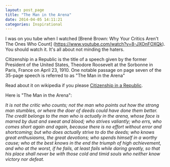 ```yaml
---
layout: post_page
title: "The Man in the Arena"
date: 2014-04-05 14:11:21
categories: Inspirational
---
```


I was on you tube when I watched [Brené Brown: Why Your Critics Aren't The Ones Who Count] (https://www.youtube.com/watch?v=8-JXOnFOXQk). You should watch it.
It's all about not minding the haters.

Citizenship in a Republic is the title of a speech given by the former President of the United States, Theodore Roosevelt at the Sorbonne in Paris, France on April 23, 1910.
One notable passage on page seven of the 35-page speech is referred to as "The Man in the Arena"

Read about it on wikipedia if you please [Citizenship in a Republic]. 

Here is "The Man in the Arena":

*It is not the critic who counts; not the man who points out how the strong man stumbles, or where the doer of deeds could have done them better. The credit belongs to the man who is actually in the arena, whose face is marred by dust and sweat and blood; who strives valiantly; who errs, who comes short again and again, because there is no effort without error and shortcoming; but who does actually strive to do the deeds; who knows great enthusiasms, the great devotions; who spends himself in a worthy cause; who at the best knows in the end the triumph of high achievement, and who at the worst, if he fails, at least fails while daring greatly, so that his place shall never be with those cold and timid souls who neither know victory nor defeat.*


[Citizenship in a Republic]: https://en.wikipedia.org/wiki/Citizenship_in_a_Republic
